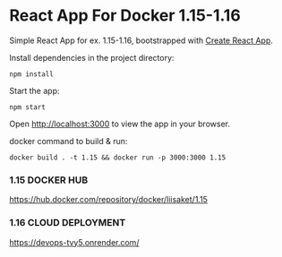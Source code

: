 # React App For Docker 1.15-1.16

Simple React App for ex. 1.15-1.16, bootstrapped with [Create React App](https://github.com/facebook/create-react-app).

Install dependencies in the project directory:
```console
npm install
```

Start the app:
```console
npm start
```

Open [http://localhost:3000](http://localhost:3000) to view the app in your browser.

docker command to build & run:
```console
docker build . -t 1.15 && docker run -p 3000:3000 1.15
```

### 1.15 DOCKER HUB
https://hub.docker.com/repository/docker/liisaket/1.15

### 1.16 CLOUD DEPLOYMENT
https://devops-tvy5.onrender.com/